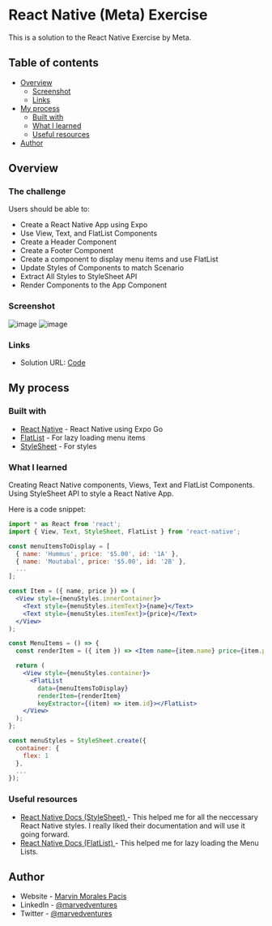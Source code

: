 # React Native (Meta) Exercise

This is a solution to the React Native Exercise by Meta.

## Table of contents

- [Overview](#overview)
  - [Screenshot](#screenshot)
  - [Links](#links)
- [My process](#my-process)
  - [Built with](#built-with)
  - [What I learned](#what-i-learned)
  - [Useful resources](#useful-resources)
- [Author](#author)

## Overview

### The challenge

Users should be able to:  

- Create a React Native App using Expo
- Use View, Text, and FlatList Components
- Create a Header Component
- Create a Footer Component  
- Create a component to display menu items and use FlatList
- Update Styles of Components to match Scenario
- Extract All Styles to StyleSheet API 
- Render Components to the App Component

### Screenshot

![image](https://user-images.githubusercontent.com/108392678/201472990-50305996-32e6-4d2d-bc82-2412ab849ebd.png)
![image](https://user-images.githubusercontent.com/108392678/201473000-4f7b1dca-a06a-4576-a361-42915a72d5f9.png)


### Links

- Solution URL: [Code](https://github.com/marvedventures/little-lemon-app-part2)

## My process

### Built with
- [React Native](https://reactnative.dev/docs/environment-setup) - React Native using Expo Go
- [FlatList](https://reactnative.dev/docs/flatlist) - For lazy loading menu items
- [StyleSheet](https://reactnative.dev/docs/stylesheet) - For styles

### What I learned

Creating React Native components, Views, Text and FlatList Components.  Using StyleSheet API to style a React Native App.

Here is a code snippet: 


```jsx
import * as React from 'react';
import { View, Text, StyleSheet, FlatList } from 'react-native';

const menuItemsToDisplay = [
  { name: 'Hummus', price: '$5.00', id: '1A' },
  { name: 'Moutabal', price: '$5.00', id: '2B' },
  ...
];

const Item = ({ name, price }) => (
  <View style={menuStyles.innerContainer}>
    <Text style={menuStyles.itemText}>{name}</Text>
    <Text style={menuStyles.itemText}>{price}</Text>
  </View>
);

const MenuItems = () => {
  const renderItem = ({ item }) => <Item name={item.name} price={item.price} />;

  return (
    <View style={menuStyles.container}>
      <FlatList
        data={menuItemsToDisplay}
        renderItem={renderItem}
        keyExtractor={(item) => item.id}></FlatList>
    </View>
  );
};

const menuStyles = StyleSheet.create({
  container: {
    flex: 1
  },
  ...
});
```

### Useful resources

- [React Native Docs (StyleSheet) ](https://reactnative.dev/docs/stylesheet) - This helped me for all the neccessary React Native styles. I really liked their documentation and will use it going forward.  
- [React Native Docs (FlatList) ](https://reactnative.dev/docs/flatlist) - This helped me for lazy loading the Menu Lists. 

## Author

- Website - [Marvin Morales Pacis](https://marvin-morales-pacis.vercel.app/)
- LinkedIn - [@marvedventures](https://www.linkedin.com/in/marvedventures/)
- Twitter - [@marvedventures](https://www.twitter.com/marvedventures)
